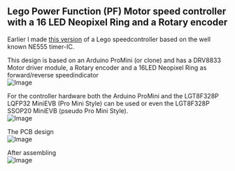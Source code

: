 ## Lego Power Function (PF) Motor speed controller with a 16 LED Neopixel Ring and a Rotary encoder

Earlier I made [this version](https://github.com/rdalen/Lego_PF-Motor-SpeedController) of a Lego speedcontroller based on the well known NE555 timer-IC.  

This design is based on an Arduino ProMini (or clone) and has a DRV8833 Motor driver module, a Rotary encoder and a 16LED Neopixel Ring as forward/reverse speedindicator  
![Image](https://github.com/user-attachments/assets/53ff555d-a833-40cc-8e04-70d34815b413)

For the controller hardware both the Arduino ProMini and the LGT8F328P LQFP32 MiniEVB (Pro Mini Style) can be used or even the LGT8F328P SSOP20 MiniEVB (pseudo Pro Mini Style).  
![Image](https://github.com/user-attachments/assets/92f046ee-78c8-42a8-b996-337eff9ab6af)

The PCB design  
![Image](https://github.com/user-attachments/assets/7c215320-499c-41ac-976d-e5720ad172ec)  

After assembling  
![Image](https://github.com/user-attachments/assets/a1ad2bc3-2896-4e92-b623-1acb0c6bc26c)
